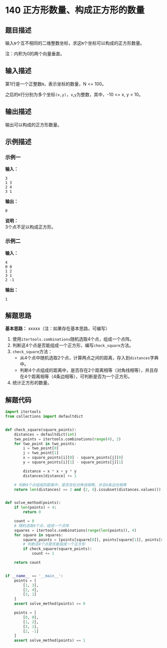# 140 正方形数量、构成正方形的数量

## 题目描述

输入`N`个互不相同的二维整数坐标，求这`N`个坐标可以构成的正方形数量。

注：内积为0的两个向量垂直。

## 输入描述

第1行是一个正整数`N`，表示坐标的数量，N <= 100。

之后的`K`行分别为多个坐标`(x,y)`，`x`,`y`为整数，其中，-10 <= x, y < 10。

## 输出描述

输出可以构成的正方形数量。

## 示例描述

### 示例一

**输入：**
```text
3
1 3
2 4
3 1
```

**输出：**
```text
0
```

**说明：**  
3个点不足以构成正方形。

### 示例二

**输入：**
```text
4
0 0
1 2
3 1
2 -1
```

**输出：**
```text
1
```

## 解题思路

**基本思路：** xxxxx（注：如果存在基本思路，可编写）
1. 使用`itertools.combinations`随机选取4个点，组成一个点阵。
2. 判断这4个点是否能组成一个正方形，编写`check_square`方法。
3. `check_square`方法：
   - 从4个点中随机选取2个点，计算两点之间的距离，存入到`distances`字典中。
   - 判断4个点组成的距离中，是否存在2个距离相等（对角线相等），并且存在4个距离相等（4条边相等），可判断是否为一个正方形。
4. 统计正方形的数量。

## 解题代码

```python
import itertools
from collections import defaultdict


def check_square(square_points):
    distances = defaultdict(int)
    two_points = itertools.combinations(range(4), 2)
    for two_point in two_points:
        i = two_point[0]
        j = two_point[1]
        x = square_points[i][0] - square_points[j][0]
        y = square_points[i][1] - square_points[j][1]

        distance = x * x + y * y
        distances[distance] += 1

    # 判断4个点组成的距离中，是否存在对角线相等，并且4条边也相等
    return len(distances) == 2 and {2, 4}.issubset(distances.values())


def solve_method(points):
    if len(points) < 4:
        return 0

    count = 0
    # 随机选取4个点，组成一个点阵
    squares = itertools.combinations(range(len(points)), 4)
    for square in squares:
        square_points = [points[square[0]], points[square[1]], points[square[2]], points[square[3]]]
        # 判断这4个点是否能组成一个正方形
        if check_square(square_points):
            count += 1

    return count


if __name__ == '__main__':
    points = [
        [1, 3],
        [2, 4],
        [3, 1]
    ]
    assert solve_method(points) == 0

    points = [
        [0, 0],
        [1, 2],
        [3, 1],
        [2, -1]
    ]
    assert solve_method(points) == 1
```